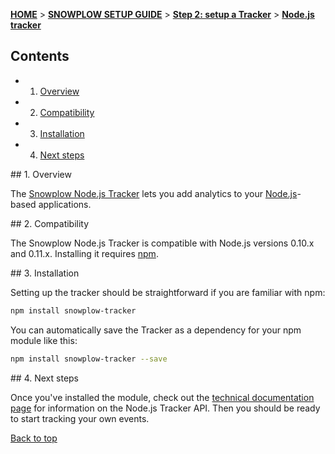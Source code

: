 <a name="top" />

[**HOME**](Home) > [**SNOWPLOW SETUP GUIDE**](Setting-up-Snowplow) > [**Step 2: setup a Tracker**](Setting-up-a-Tracker) > [**Node.js tracker**](Nodejs-tracker-setup)

## Contents

- 1. [Overview](#overview)
- 2. [Compatibility](#compatibility)
- 3. [Installation](#installation)  
- 4. [Next steps](#next-steps)

<a name="overview" />
## 1. Overview

The [Snowplow Node.js Tracker](https://github.com/snowplow/snowplow-nodejs-tracker) lets you add analytics to your [Node.js][node-js]-based applications.

<a name="compatibility" />
## 2. Compatibility

The Snowplow Node.js Tracker is compatible with Node.js versions 0.10.x and 0.11.x. Installing it requires [npm][npm].

<a name="installation" />
## 3. Installation

Setting up the tracker should be straightforward if you are familiar with npm:

```bash
npm install snowplow-tracker
```

You can automatically save the Tracker as a dependency for your npm module like this:

```bash
npm install snowplow-tracker --save
```

<a name="next-steps" />
## 4. Next steps

Once you've installed the module, check out the [technical documentation page](Node.js-Tracker) for information on the Node.js Tracker API. Then you should be ready to start tracking your own events.

[Back to top](#top)

[node-js]: http://nodejs.org/
[npm]: https://www.npmjs.org/

